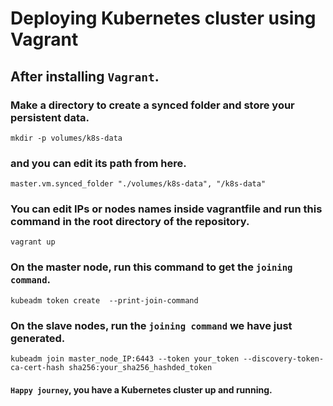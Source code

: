 # Deploying Kubernetes cluster using Vagrant


## After installing ```Vagrant```.

### Make a directory to create a synced folder and store your persistent data.
    mkdir -p volumes/k8s-data
### and you can edit its path from here.
    master.vm.synced_folder "./volumes/k8s-data", "/k8s-data"
### You can edit IPs or nodes names inside vagrantfile and run this command in the root directory of the repository.
    vagrant up

### On the master node, run this command to get the ```joining command```.
    kubeadm token create  --print-join-command

### On the slave nodes, run the ```joining command``` we have just generated.
    kubeadm join master_node_IP:6443 --token your_token --discovery-token-ca-cert-hash sha256:your_sha256_hashded_token 

#### ```Happy journey```, you have a Kubernetes cluster up and running.
